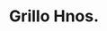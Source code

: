 ---
title: "Grillo Hnos."
url: /ciudad-autonoma-de-buenos-aires/grillo-hnos/
shop: reparación de automóviles
---